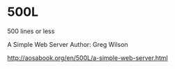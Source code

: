 # 500L
500 lines or less

A Simple Web Server
Author: Greg Wilson

http://aosabook.org/en/500L/a-simple-web-server.html
